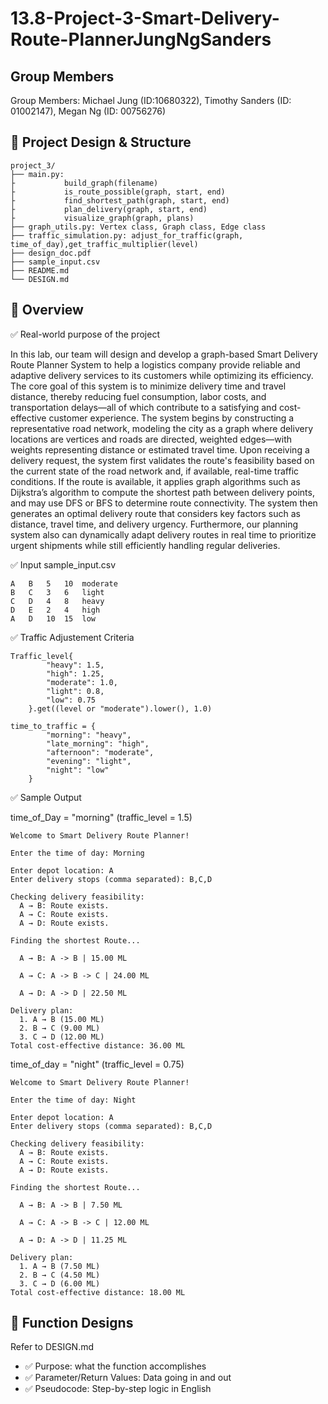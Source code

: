 # 13.8-Project-3-Smart-Delivery-Route-PlannerJungNgSanders

## Group Members
Group Members: Michael Jung (ID:10680322), Timothy Sanders (ID: 01002147), Megan Ng (ID: 00756276)

## 🧠 Project Design & Structure
```
project_3/
├── main.py:
├           build_graph(filename)
├           is_route_possible(graph, start, end)
├           find_shortest_path(graph, start, end)
├           plan_delivery(graph, start, end)
├           visualize_graph(graph, plans)
├── graph_utils.py: Vertex class, Graph class, Edge class
├── traffic_simulation.py: adjust_for_traffic(graph, time_of_day),get_traffic_multiplier(level)
├── design_doc.pdf
├── sample_input.csv
├── README.md
└── DESIGN.md
```

## 📄 Overview
✅ Real-world purpose of the project

In this lab, our team will design and develop a graph-based Smart Delivery Route Planner System to help a logistics company provide reliable and adaptive delivery services to its customers while optimizing its efficiency.
The core goal of this system is to minimize delivery time and travel distance, thereby reducing fuel consumption, labor costs, and transportation delays—all of which contribute to a satisfying and cost-effective customer experience.
The system begins by constructing a representative road network, modeling the city as a graph where delivery locations are vertices and roads are directed, weighted edges—with weights representing distance or estimated travel time. Upon receiving a delivery request, the system first validates the route's feasibility based on the current state of the road network and, if available, real-time traffic conditions.
If the route is available, it applies graph algorithms such as Dijkstra’s algorithm to compute the shortest path between delivery points, and may use DFS or BFS to determine route connectivity. The system then generates an optimal delivery route that considers key factors such as distance, travel time, and delivery urgency.
Furthermore, our planning system also can dynamically adapt delivery routes in real time to prioritize urgent shipments while still efficiently handling regular deliveries.

✅ Input
sample_input.csv
```
A	B	5	10	moderate
B	C	3	6	light
C	D	4	8	heavy
D	E	2	4	high
A	D	10	15	low
```

✅ Traffic Adjustement Criteria
```
Traffic_level{
        "heavy": 1.5,
        "high": 1.25,
        "moderate": 1.0,
        "light": 0.8,
        "low": 0.75
    }.get((level or "moderate").lower(), 1.0)

time_to_traffic = {
        "morning": "heavy",
        "late_morning": "high",
        "afternoon": "moderate",
        "evening": "light",
        "night": "low"
    }
```

✅ Sample Output

time_of_Day = "morning" (traffic_level = 1.5)
```
Welcome to Smart Delivery Route Planner!

Enter the time of day: Morning

Enter depot location: A
Enter delivery stops (comma separated): B,C,D

Checking delivery feasibility:
  A → B: Route exists.
  A → C: Route exists.
  A → D: Route exists.

Finding the shortest Route...

  A → B: A -> B | 15.00 ML

  A → C: A -> B -> C | 24.00 ML

  A → D: A -> D | 22.50 ML

Delivery plan:
  1. A → B (15.00 ML)
  2. B → C (9.00 ML)
  3. C → D (12.00 ML)
Total cost-effective distance: 36.00 ML
```
time_of_day = "night" (traffic_level = 0.75)
```
Welcome to Smart Delivery Route Planner!

Enter the time of day: Night

Enter depot location: A
Enter delivery stops (comma separated): B,C,D

Checking delivery feasibility:
  A → B: Route exists.
  A → C: Route exists.
  A → D: Route exists.

Finding the shortest Route...

  A → B: A -> B | 7.50 ML

  A → C: A -> B -> C | 12.00 ML

  A → D: A -> D | 11.25 ML

Delivery plan:
  1. A → B (7.50 ML)
  2. B → C (4.50 ML)
  3. C → D (6.00 ML)
Total cost-effective distance: 18.00 ML
```
## 📄 Function Designs 
Refer to DESIGN.md
- ✅ Purpose: what the function accomplishes
- ✅ Parameter/Return Values: Data going in and out
- ✅ Pseudocode: Step-by-step logic in English
